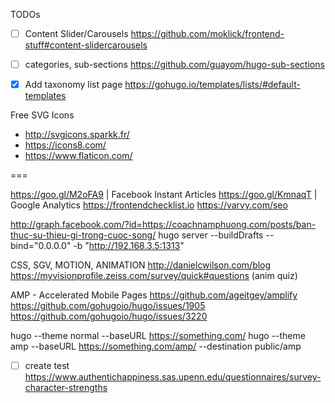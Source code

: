 TODOs
- [ ] Content Slider/Carousels https://github.com/moklick/frontend-stuff#content-slidercarousels
- [ ] categories, sub-sections https://github.com/guayom/hugo-sub-sections
- [x] Add taxonomy list page https://gohugo.io/templates/lists/#default-templates


Free SVG Icons
- http://svgicons.sparkk.fr/
- https://icons8.com/
- https://www.flaticon.com/

===

https://goo.gl/M2oFA9 | Facebook Instant Articles
https://goo.gl/KmnaqT | Google Analytics
https://frontendchecklist.io
https://varvy.com/seo

http://graph.facebook.com/?id=https://coachnamphuong.com/posts/ban-thuc-su-thieu-gi-trong-cuoc-song/
hugo server --buildDrafts --bind="0.0.0.0" -b "http://192.168.3.5:1313"

CSS, SGV, MOTION, ANIMATION
http://danielcwilson.com/blog
https://myvisionprofile.zeiss.com/survey/quick#questions (anim quiz)

AMP - Accelerated Mobile Pages
https://github.com/ageitgey/amplify
https://github.com/gohugoio/hugo/issues/1905
https://github.com/gohugoio/hugo/issues/3220

hugo --theme normal  --baseURL https://something.com/
hugo --theme amp --baseURL https://something.com/amp/ --destination public/amp

- [ ] create test https://www.authentichappiness.sas.upenn.edu/questionnaires/survey-character-strengths
